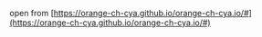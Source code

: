 
open from [https://orange-ch-cya.github.io/orange-ch-cya.io/#](https://orange-ch-cya.github.io/orange-ch-cya.io/#)

